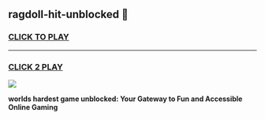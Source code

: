 
## ragdoll-hit-unblocked 👋
<h3>
<a href="https://premium.freeplayer.one?title=ragdoll-hit-unblocked&ref=14F">CLICK TO PLAY</a></h3>
<hr>

<h3>
<a href="https://premium.freeplayer.one?title=ragdoll-hit-unblocked&ref=14F">CLICK 2 PLAY</a>
  
</h3>

<a href="https://premium.freeplayer.one?title=ragdoll-hit-unblocked&ref=12F/"><img src="https://clearcache.store/games.png"></a>


**worlds hardest game unblocked: Your Gateway to Fun and Accessible Online Gaming**
